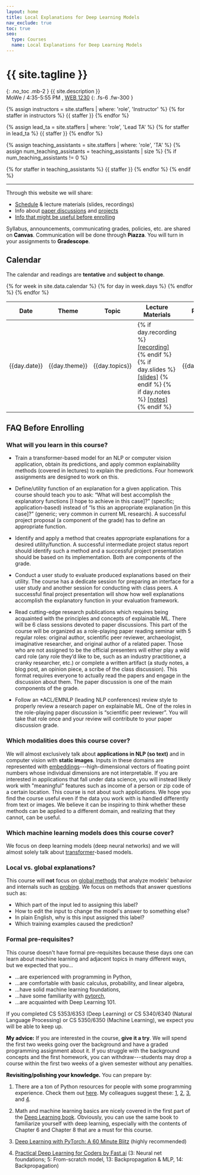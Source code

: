 ```yaml
---
layout: home
title: Local Explanations for Deep Learning Models
nav_exclude: true
toc: true
seo:
  type: Courses
  name: Local Explanations for Deep Learning Models
---
```


# {{ site.tagline }}
{: .no_toc .mb-2 }
{{ site.description }}
<br>
MoWe / 4:35-5:55 PM	, [WEB 1230](https://map.utah.edu/index.html?code=WEB) 
{: .fs-6 .fw-300 }

{% assign instructors = site.staffers | where: 'role', 'Instructor' %}
{% for staffer in instructors %}
{{ staffer }}
{% endfor %}

{% assign lead_ta = site.staffers | where: 'role', 'Lead TA' %}
{% for staffer in lead_ta %}
{{ staffer }}
{% endfor %}

{% assign teaching_assistants = site.staffers | where: 'role', 'TA' %}
{% assign num_teaching_assistants = teaching_assistants | size %}
{% if num_teaching_assistants != 0 %}

{% for staffer in teaching_assistants %}
{{ staffer }}
{% endfor %}
{% endif %}

---

Through this website we will share:
* [Schedule](https://utah-explainability.github.io/#calendar) & lecture materials (slides, recordings)
* Info about [paper discussions]() and [projects]()
* [Info that might be useful before enrolling](https://utah-explainability.github.io/#faq-before-enrolling)

Syllabus, announcements, communicating grades, policies, etc. are shared on **<span style="color: black;">Canvas</span>**. Communication will be done through **<span style="color: black;">Piazza</span>**. You will turn in your assignments to **<span style="color: black;">Gradescope</span>**.

## Calendar

The calendar and readings are **tentative** and **subject to change**.

<table>
  <thead>
  <tr>
    <th>Date</th>
    <th>Theme</th>
    <th>Topic</th>
    <th>Lecture Materials</th>
    <th>Readings</th>
    <th>Work due</th>
  </tr>
  </thead>
  <tbody>
  {% for week in site.data.calendar %}
    {% for day in week.days %}
      <tr>
        <td>{{day.date}}</td>
        <td class="cal-content">{{day.theme}}</td>
        <td class="cal-content">{{day.topics}}</td>
        <td class="cal-content">
          {% if day.recording %}
            <a href="{{day.recording}}" class="cal-content-link">[recording]</a>
          {% endif %}
          {% if day.slides %}
            <a href="{{day.slides}}" class="cal-content-link">[slides]</a>
          {% endif %}
          {% if day.notes %}
            <a href="{{day.notes}}" class="cal-content-link">[notes]</a>
          {% endif %}
        </td>
        <td class="cal-content">{{day.readings}}</td>
        <td class="cal-content">{{day.due}}</td>
      </tr>
    {% endfor %}
  {% endfor %}
  </tbody>
</table>

## FAQ Before Enrolling

### What will you learn in this course? 

* Train a transformer-based model for an NLP or computer vision application, obtain its predictions, and apply common explainability methods (covered in lectures) to explain the predictions. Four homework assignments are designed to work on this. 

* Define/utility function of an explanation for a given application. This course should teach you to ask: “What will best accomplish the explanatory functions [I hope to achieve in this case]?” (specific; application-based) instead of “Is this an appropriate explanation [in this case]?” (generic; very common in current ML research). A successful project proposal  (a component of the grade) has to define an appropriate function.

* Identify and apply a method that creates appropriate explanations for a desired utility/function. A successful intermediate project status report should identify such a method and a successful project presentation should be based on its implementation. Both are components of the grade.

* Conduct a user study to evaluate produced explanations based on their utility.  The course has a dedicate session for preparing an interface for a user study and another session for conducting with class peers. A successful final project presentation will show how well explanations accomplish the explanatory function in your evaluation framework. 

* Read cutting-edge research publications which requires being acquainted with the principles and concepts of explainable ML. There will be 6 class sessions devoted to paper discussions. This part of the course will be organized as a role-playing paper reading seminar with 5 regular roles: original author, scientific peer reviewer, archaeologist, imaginative researcher, and original author of a related paper. Those who are not assigned to be the official presenters will either play a wild card role (any role they’d like to be, such as an industry practitioner, a cranky researcher, etc.) or complete a written artifact (a study notes, a blog post, an opinion piece, a scribe of the class discussion). This format requires everyone to actually read the papers and engage in the discussion about them. The paper discussion is one of the main components of the grade. 

* Follow an *ACL/EMNLP (leading NLP conferences) review style to properly review a research paper on explainable ML. One of the roles in the role-playing paper discussion is “scientific peer reviewer”. You will take that role once and your review will contribute to your paper discussion grade. 


### Which modalities does this course cover?
We will almost exclusively talk about **applications in NLP (so text)** and in computer vision with **static images**. Inputs in these domains are represented with [embeddings](https://course18.fast.ai/lessonsml1/lesson11.html)---high-dimensional vectors of floating point numbers whose individual dimensions are not interpretable. If you are interested in applications that fall under data science, you will instead likely work with "meaningful" features such as income of a person or zip code of a certain location. This course is not about such applications. We hope you find the course useful even if the data you work with is handled differently from text or images. We believe it can be inspiring to think whether these methods can be applied to a different domain, and realizing that they cannot, can be useful.


### Which machine learning models does this course cover?
We focus on deep learning models (deep neural networks) and we will almost solely talk about [transformer](http://jalammar.github.io/illustrated-transformer/)-based models. 

### Local vs. global explanations?
This course will **not** focus on [global methods](https://christophm.github.io/interpretable-ml-book/scope-of-interpretability.html) that analyze models'  behavior and internals such as [probing](https://nlp.stanford.edu/~johnhew/interpreting-probes.html). We focus on methods that answer questions such as: 

* Which part of the input led to assigning this label?             
* How to edit the input to change the model's answer to something else?                           
* In plain English, why is this input assigned this label?                   
* Which training examples caused the prediction?   

### Formal pre-requisites?
This course doesn't have formal pre-requisites because these days one can learn about machine learning and adjacent topics in many different ways, but we expected that you...

* ...are experienced with programming in Python, 
* ...are comfortable with basic calculus, probability, and linear algebra, 
* ...have solid machine learning foundations, 
* ...have some familiarity with [pytorch](https://pytorch.org/), 
* ...are acquainted with Deep Learning 101. 

If you completed CS 5353/6353 (Deep Learning) or CS 5340/6340 (Natural Language Processing) or CS 5350/6350 (Machine Learning), we expect you will be able to keep up. 

**<span style="color: black;">My advice:</span>** If you are interested in the course, **give it a  try**. We will spend the first two weeks going over the background and have a graded programming assignment about it. If you struggle with the background concepts and the first homework, you can withdraw---students may drop a course within the first two weeks of a given semester without any penalties. 


**<span style="color: black;">Revisiting/polishing your knowledge.</span>** You can prepare by:

1. There are a ton of Python resources for people with some programming experience. Check them out [here](https://wiki.python.org/moin/BeginnersGuide/Programmers). My colleagues suggest these: [1](https://www.learnpython.org/), [2](https://diveintopython3.net/), [3](https://snakify.org/en/), and [4](https://runestone.academy/ns/books/published/thinkcspy/index.html?mode=browsing).

2. Math and machine learning basics are nicely covered in the first part of the [Deep Learning book](https://www.deeplearningbook.org/). Obviously, you can use the same book to familiarize yourself with deep learning, especially with the contents of Chapter 6 and Chapter 8 that are a must for this course. 

3. [Deep Learning with PyTorch: A 60 Minute Blitz](https://pytorch.org/tutorials/beginner/deep_learning_60min_blitz.html) (highly recommended)

4. [Practical Deep Learning for Coders by Fast.ai](https://course.fast.ai/) (3: Neural net foundations; 5: From-scratch model, 13: Backpropagation & MLP, 14: Backpropagation)


